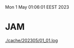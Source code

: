 Mon  1 May 01:06:01 EEST 2023
# JAM
<a href='./cache/202305/01_01.log'>./cache/202305/01_01.log</a>
